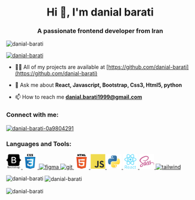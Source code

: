 <h1 align="center">Hi 👋, I'm danial barati</h1>
<h3 align="center">A passionate frontend developer from Iran</h3>

<p align="left"> <img src="https://komarev.com/ghpvc/?username=danial-barati&label=Profile%20views&color=0e75b6&style=flat" alt="danial-barati" /> </p>

<p align="left"> <a href="https://github.com/ryo-ma/github-profile-trophy"><img src="https://github-profile-trophy.vercel.app/?username=danial-barati" alt="danial-barati" /></a> </p>

- 👨‍💻 All of my projects are available at [https://github.com/danial-barati](https://github.com/danial-barati)

- 💬 Ask me about **React, Javascript, Bootstrap, Css3, Html5, python**

- 📫 How to reach me **danial.barati1999@gmail.com**

<h3 align="left">Connect with me:</h3>
<p align="left">
<a href="https://linkedin.com/in/danial-barati-0a9804291" target="blank"><img align="center" src="https://raw.githubusercontent.com/rahuldkjain/github-profile-readme-generator/master/src/images/icons/Social/linked-in-alt.svg" alt="danial-barati-0a9804291" height="30" width="40" /></a>
</p>

<h3 align="left">Languages and Tools:</h3>
<p align="left"> <a href="https://getbootstrap.com" target="_blank" rel="noreferrer"> <img src="https://raw.githubusercontent.com/devicons/devicon/master/icons/bootstrap/bootstrap-plain-wordmark.svg" alt="bootstrap" width="40" height="40"/> </a> <a href="https://www.w3schools.com/css/" target="_blank" rel="noreferrer"> <img src="https://raw.githubusercontent.com/devicons/devicon/master/icons/css3/css3-original-wordmark.svg" alt="css3" width="40" height="40"/> </a> <a href="https://www.figma.com/" target="_blank" rel="noreferrer"> <img src="https://www.vectorlogo.zone/logos/figma/figma-icon.svg" alt="figma" width="40" height="40"/> </a> <a href="https://git-scm.com/" target="_blank" rel="noreferrer"> <img src="https://www.vectorlogo.zone/logos/git-scm/git-scm-icon.svg" alt="git" width="40" height="40"/> </a> <a href="https://www.w3.org/html/" target="_blank" rel="noreferrer"> <img src="https://raw.githubusercontent.com/devicons/devicon/master/icons/html5/html5-original-wordmark.svg" alt="html5" width="40" height="40"/> </a> <a href="https://developer.mozilla.org/en-US/docs/Web/JavaScript" target="_blank" rel="noreferrer"> <img src="https://raw.githubusercontent.com/devicons/devicon/master/icons/javascript/javascript-original.svg" alt="javascript" width="40" height="40"/> </a> <a href="https://www.python.org" target="_blank" rel="noreferrer"> <img src="https://raw.githubusercontent.com/devicons/devicon/master/icons/python/python-original.svg" alt="python" width="40" height="40"/> </a> <a href="https://reactjs.org/" target="_blank" rel="noreferrer"> <img src="https://raw.githubusercontent.com/devicons/devicon/master/icons/react/react-original-wordmark.svg" alt="react" width="40" height="40"/> </a> <a href="https://sass-lang.com" target="_blank" rel="noreferrer"> <img src="https://raw.githubusercontent.com/devicons/devicon/master/icons/sass/sass-original.svg" alt="sass" width="40" height="40"/> </a> <a href="https://tailwindcss.com/" target="_blank" rel="noreferrer"> <img src="https://www.vectorlogo.zone/logos/tailwindcss/tailwindcss-icon.svg" alt="tailwind" width="40" height="40"/> </a> </p>

<p><img align="left" src="https://github-readme-stats.vercel.app/api/top-langs?username=danial-barati&show_icons=true&locale=en&layout=compact" alt="danial-barati" /></p>

<p>&nbsp;<img align="center" src="https://github-readme-stats.vercel.app/api?username=danial-barati&show_icons=true&locale=en" alt="danial-barati" /></p>

<p><img align="center" src="https://github-readme-streak-stats.herokuapp.com/?user=danial-barati&" alt="danial-barati" /></p>
